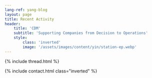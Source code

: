 ```yaml
---
lang-ref: yang-blog
layout: page
title: Recent Activity
header:
    title: 'CDM'
    subtitle: 'Supporting Companies from Decision to Operations'
    style:
        class: 'inverted'
        image: '/assets/images/content/yin/station-ep.webp'
---
```


{% include thread.html %}

{% include contact.html class="inverted" %}
